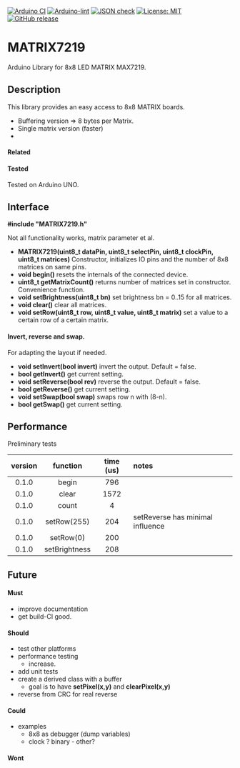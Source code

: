 
[![Arduino CI](https://github.com/RobTillaart/MATRIX7219/workflows/Arduino%20CI/badge.svg)](https://github.com/marketplace/actions/arduino_ci)
[![Arduino-lint](https://github.com/RobTillaart/MATRIX7219/actions/workflows/arduino-lint.yml/badge.svg)](https://github.com/RobTillaart/MATRIX7219/actions/workflows/arduino-lint.yml)
[![JSON check](https://github.com/RobTillaart/MATRIX7219/actions/workflows/jsoncheck.yml/badge.svg)](https://github.com/RobTillaart/MATRIX7219/actions/workflows/jsoncheck.yml)
[![License: MIT](https://img.shields.io/badge/license-MIT-green.svg)](https://github.com/RobTillaart/MATRIX7219/blob/master/LICENSE)
[![GitHub release](https://img.shields.io/github/release/RobTillaart/MATRIX7219.svg?maxAge=3600)](https://github.com/RobTillaart/MATRIX7219/releases)


# MATRIX7219

Arduino Library for 8x8 LED MATRIX MAX7219.


## Description

This library provides an easy access to 8x8 MATRIX boards.

- Buffering version => 8 bytes per Matrix.
- Single matrix version (faster)
- 


#### Related




#### Tested

Tested on Arduino UNO.


## Interface

**\#include "MATRIX7219.h"**

Not all functionality works, matrix parameter et al.

- **MATRIX7219(uint8_t dataPin, uint8_t selectPin, uint8_t clockPin, uint8_t matrices)** 
Constructor, initializes IO pins and the number of 8x8 matrices on same pins.
- **void begin()** resets the internals of the connected device.
- **uint8_t  getMatrixCount()** returns number of matrices set in constructor.
Convenience function.
- **void setBrightness(uint8_t bn)** set brightness bn = 0..15 for all matrices.
- **void clear()** clear all matrices.
- **void setRow(uint8_t row, uint8_t value, uint8_t matrix)** set a value to a certain row of a certain matrix.


#### Invert, reverse and swap.

For adapting the layout if needed.

- **void setInvert(bool invert)** invert the output. Default = false.
- **bool getInvert()** get current setting.
- **void setReverse(bool rev)** reverse the output. Default = false.
- **bool getReverse()** get current setting.
- **void setSwap(bool swap)** swaps row n with (8-n).
- **bool getSwap()** get current setting.


## Performance 

Preliminary tests

|  version  |  function     |  time (us)  |  notes  |
|:---------:|:-------------:|:-----------:|:--------|
|   0.1.0   | begin         |    796      |
|   0.1.0   | clear         |    1572     |
|   0.1.0   | count         |    4        |
|   0.1.0   | setRow(255)   |    204      | setReverse has minimal influence
|   0.1.0   | setRow(0)     |    200      |
|   0.1.0   | setBrightness |    208      |


## Future

#### Must

- improve documentation
- get build-CI good.

#### Should

- test other platforms
- performance testing
  - increase.
- add unit tests
- create a derived class with a buffer
  - goal is to have **setPixel(x,y)** and **clearPixel(x,y)**
- reverse from CRC for real reverse


#### Could

- examples
  - 8x8 as debugger (dump variables)
  - clock ? binary - other?


#### Wont

